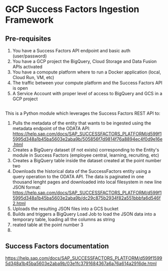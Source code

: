 # GCP Success Factors Ingestion Framework

## Pre-requisites

1. You have a Success Factors API endpoint and basic auth (user/password)
2. You have a GCP project the BigQuery, Cloud Storage and Data Fusion APIs activated
3. You have a comopute platform where to run a Docker application (local, Cloud Run, VM, etc)
4. The traffic between your compute platform and the Success Factors API is open
5. A Service Account with proper level of access to BigQuery and GCS in a GCP project

## 

This is a Python module which leverages the Success Factors REST API to:
1. Pulls the metadata of the entity that wants to be ingested using the metadata endpoint of the ODATA API: https://help.sap.com/docs/SAP_SUCCESSFACTORS_PLATFORM/d599f15995d348a1b45ba5603e2aba9b/505856f7d9814f76a8894ec4f0d9e16e.html
2. Creates a BigQuery dataset (if not exists) corresponding to the Entity's module in Success Factors (employee central, learning, recruiting, etc)
3. Creates a BigQuery table inside the dataset created at the point number two
4. Downloads the historical data of the SuccessFactors entity using a query operation to the ODATA API. The data is paginated in one thousand lenght pages and downloaded into local filesystem in new line JSON format: https://help.sap.com/docs/SAP_SUCCESSFACTORS_PLATFORM/d599f15995d348a1b45ba5603e2aba9b/dc29c875b2934f82a551bbbfa6d546f2.html
5. Uploads the resulting JSON files into a GCS bucket
6. Builds and triggers a BigQuery Load Job to load the JSON data into a temporary table, loading all the columns as string
7. reated table at the point number 3
8. 


## Success Factors documentation
https://help.sap.com/docs/SAP_SUCCESSFACTORS_PLATFORM/d599f15995d348a1b45ba5603e2aba9b/03e1fc3791684367a6a76a614a2916de.html
